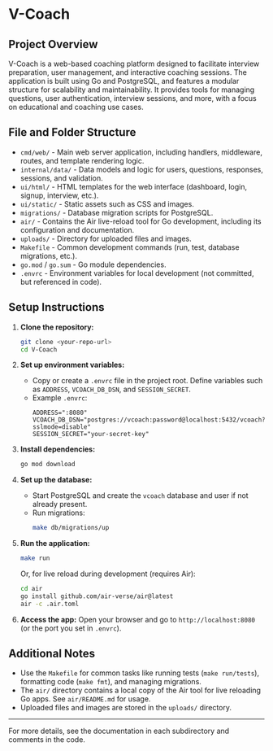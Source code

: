 # V-Coach

## Project Overview
V-Coach is a web-based coaching platform designed to facilitate interview preparation, user management, and interactive coaching sessions. The application is built using Go and PostgreSQL, and features a modular structure for scalability and maintainability. It provides tools for managing questions, user authentication, interview sessions, and more, with a focus on educational and coaching use cases.

## File and Folder Structure

- `cmd/web/` - Main web server application, including handlers, middleware, routes, and template rendering logic.
- `internal/data/` - Data models and logic for users, questions, responses, sessions, and validation.
- `ui/html/` - HTML templates for the web interface (dashboard, login, signup, interview, etc.).
- `ui/static/` - Static assets such as CSS and images.
- `migrations/` - Database migration scripts for PostgreSQL.
- `air/` - Contains the Air live-reload tool for Go development, including its configuration and documentation.
- `uploads/` - Directory for uploaded files and images.
- `Makefile` - Common development commands (run, test, database migrations, etc.).
- `go.mod` / `go.sum` - Go module dependencies.
- `.envrc` - Environment variables for local development (not committed, but referenced in code).

## Setup Instructions

1. **Clone the repository:**
   ```bash
   git clone <your-repo-url>
   cd V-Coach
   ```

2. **Set up environment variables:**
   - Copy or create a `.envrc` file in the project root. Define variables such as `ADDRESS`, `VCOACH_DB_DSN`, and `SESSION_SECRET`.
   - Example `.envrc`:
     ```env
     ADDRESS=":8080"
     VCOACH_DB_DSN="postgres://vcoach:password@localhost:5432/vcoach?sslmode=disable"
     SESSION_SECRET="your-secret-key"
     ```

3. **Install dependencies:**
   ```bash
   go mod download
   ```

4. **Set up the database:**
   - Start PostgreSQL and create the `vcoach` database and user if not already present.
   - Run migrations:
     ```bash
     make db/migrations/up
     ```

5. **Run the application:**
   ```bash
   make run
   ```
   Or, for live reload during development (requires Air):
   ```bash
   cd air
   go install github.com/air-verse/air@latest
   air -c .air.toml
   ```

6. **Access the app:**
   Open your browser and go to `http://localhost:8080` (or the port you set in `.envrc`).

## Additional Notes

- Use the `Makefile` for common tasks like running tests (`make run/tests`), formatting code (`make fmt`), and managing migrations.
- The `air/` directory contains a local copy of the Air tool for live reloading Go apps. See `air/README.md` for usage.
- Uploaded files and images are stored in the `uploads/` directory.

---
For more details, see the documentation in each subdirectory and comments in the code.